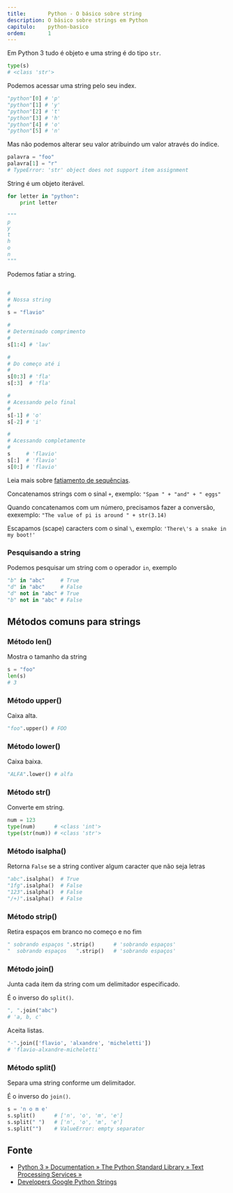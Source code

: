 ```yaml
---
title:       Python - O básico sobre string
description: O básico sobre strings em Python
capitulo:    python-basico
ordem:       1
---
```


Em Python 3 tudo é objeto e uma string é do tipo `str`.

```python
type(s)
# <class 'str'>
```

Podemos acessar uma string pelo seu index.

```python
"python"[0] # 'p'
"python"[1] # 'y'
"python"[2] # 't'
"python"[3] # 'h'
"python"[4] # 'o'
"python"[5] # 'n'
```

Mas não podemos alterar seu valor atribuindo um valor através do índice.

```python
palavra = "foo"
palavra[1] = "r"
# TypeError: 'str' object does not support item assignment
```

String é um objeto iterável.

```python
for letter in "python":
    print letter

"""
p
y
t
h
o
n
"""
```


Podemos fatiar a string.

```python

#
# Nossa string
#
s = "flavio"

#
# Determinado comprimento
#
s[1:4] # 'lav'

#
# Do começo até i
#
s[0:3] # 'fla'
s[:3]  # 'fla'

#
# Acessando pelo final
#
s[-1] # 'o'
s[-2] # 'i'

#
# Acessando completamente
#
s     # 'flavio'
s[:]  # 'flavio'
s[0:] # 'flavio'
```

Leia mais sobre [fatiamento de sequências](/python/sequencias-fatiamento/ "Python - Sequências").


Concatenamos strings com o sinal `+`, exemplo: `"Spam " + "and" + " eggs"`

Quando concatenamos com um número, precisamos fazer a conversão, exexemplo: `"The value of pi is around " + str(3.14)`

Escapamos (scape) caracters com o sinal `\`, exemplo: `'There\'s a snake in my boot!'`


### Pesquisando a string

Podemos pesquisar um string com o operador `in`, exemplo

```python
"b" in "abc"     # True
"d" in "abc"     # False
"d" not in "abc" # True
"b" not in "abc" # False
```




Métodos comuns para strings
---

### Método len()

Mostra o tamanho da string

```python
s = "foo"
len(s)
# 3
```

### Método upper()

Caixa alta.

```python
"foo".upper() # FOO
```

### Método lower()

Caixa baixa.

```python
"ALFA".lower() # alfa
```


### Método str()

Converte em string.

```python
num = 123
type(num)      # <class 'int'>
type(str(num)) # <class 'str'>
```


### Método isalpha()

Retorna `False` se a string contiver algum caracter que não seja letras

```python
"abc".isalpha()  # True
"1fg".isalpha()  # False
"123".isalpha()  # False
"/+)".isalpha()  # False
```


### Método strip()

Retira espaços em branco no começo e no fim

```python
" sobrando espaços ".strip()      # 'sobrando espaços'
"  sobrando espaços   ".strip()   # 'sobrando espaços'
```


### Método join()

Junta cada item da string com um delimitador especificado.

É o inverso do `split()`.

```python
", ".join("abc")
# 'a, b, c'
```

Aceita listas.

```python
"-".join(['flavio', 'alxandre', 'micheletti'])
# 'flavio-alxandre-micheletti'
```


### Método split()

Separa uma string conforme um delimitador.

É o inverso do `join()`.

```python
s = 'n o m e'
s.split()      # ['n', 'o', 'm', 'e']
s.split(" ")   # ['n', 'o', 'm', 'e']
s.split("")    # ValueError: empty separator
```



Fonte
---

- [Python 3 » Documentation » The Python Standard Library » Text Processing Services »](https://docs.python.org/3.4/library/string.html "link-externo")
- [Developers Google Python Strings](https://developers.google.com/edu/python/strings "link-externo")